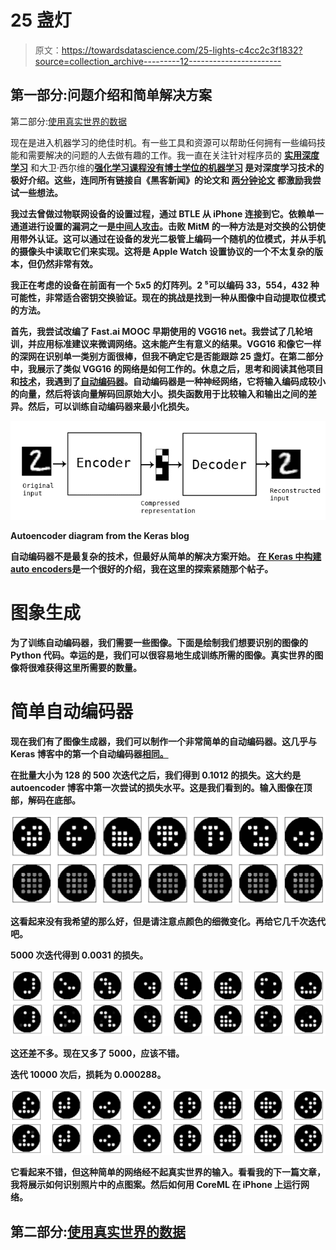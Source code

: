 # 25 盏灯

> 原文：<https://towardsdatascience.com/25-lights-c4cc2c3f1832?source=collection_archive---------12----------------------->

## 第一部分:问题介绍和简单解决方案

第二部分:[使用真实世界的数据](/25-lights-part-ii-e021b66e449b)

现在是进入机器学习的绝佳时机。有一些工具和资源可以帮助任何拥有一些编码技能和需要解决的问题的人去做有趣的工作。我一直在关注针对程序员的 [**实用深度学习**](http://course.fast.ai) 和大卫·西尔维的[**强化学习课程**](https://www.youtube.com/watch?v=2pWv7GOvuf0)**[**没有博士学位的机器学习**](https://www.youtube.com/watch?v=vq2nnJ4g6N0&t=2s) 是对深度学习技术的极好介绍。这些，连同所有链接自《黑客新闻》的论文和 [**两分钟论文**](https://www.youtube.com/user/keeroyz) 都激励我尝试一些想法。**

**我过去曾做过物联网设备的设置过程，通过 BTLE 从 iPhone 连接到它。依赖单一通道进行设置的漏洞之一是[中间人攻击](https://en.wikipedia.org/wiki/Man-in-the-middle_attack)。击败 MitM 的一种方法是对交换的公钥使用带外认证。这可以通过在设备的发光二极管上编码一个随机的位模式，并从手机的摄像头中读取它们来实现。这将是 Apple Watch 设置协议的一个不太复杂的版本，但仍然非常有效。**

**我正在考虑的设备在前面有一个 5x5 的灯阵列。2 ⁵可以编码 33，554，432 种可能性，非常适合密钥交换验证。现在的挑战是找到一种从图像中自动提取位模式的方法。**

**首先，我尝试改编了 Fast.ai MOOC 早期使用的 VGG16 net。我尝试了几轮培训，并应用标准建议来微调网络。这未能产生有意义的结果。VGG16 和像它一样的深网在识别单一类别方面很棒，但我不确定它是否能跟踪 25 盏灯。在第二部分中，我展示了类似 VGG16 的网络是如何工作的。休息之后，思考和阅读其他项目和[技术](https://arxiv.org/pdf/1412.6622.pdf)，我遇到了[自动编码器](https://en.wikipedia.org/wiki/Autoencoder)。自动编码器是一种神经网络，它将输入编码成较小的向量，然后将该向量解码回原始大小。损失函数用于比较输入和输出之间的差异。然后，可以训练自动编码器来最小化损失。**

**![](img/ededcc6856a70afe01efdf81fdefe714.png)**

**Autoencoder diagram from the Keras blog**

**自动编码器不是最复杂的技术，但最好从简单的解决方案开始。 [**在 Keras 中构建 auto encoders**](https://blog.keras.io/building-autoencoders-in-keras.html)**是一个很好的介绍，我在这里的探索紧随那个帖子。****

# ****图象生成****

****为了训练自动编码器，我们需要一些图像。下面是绘制我们想要识别的图像的 Python 代码。幸运的是，我们可以很容易地生成训练所需的图像。真实世界的图像将很难获得这里所需要的数量。****

# ****简单自动编码器****

****现在我们有了图像生成器，我们可以制作一个非常简单的自动编码器。这几乎与 Keras 博客中的第一个自动编码器[相同。](https://blog.keras.io/building-autoencoders-in-keras.html)****

****在批量大小为 128 的 500 次迭代之后，我们得到 0.1012 的损失。这大约是 autoencoder 博客中第一次尝试的损失水平。这是我们看到的。输入图像在顶部，解码在底部。****

****![](img/12836da2bb42c20f0ea89655326a2461.png)****

****这看起来没有我希望的那么好，但是请注意点颜色的细微变化。再给它几千次迭代吧。****

****5000 次迭代得到 0.0031 的损失。****

****![](img/0a19ccc7a5e9c138d536871d73b0796b.png)****

****这还差不多。现在又多了 5000，应该不错。****

****迭代 10000 次后，损耗为 0.000288。****

****![](img/e68e950566bb1f3698044c39977d122b.png)****

****它看起来不错，但这种简单的网络经不起真实世界的输入。看看我的下一篇文章，我将展示如何识别照片中的点图案。然后如何用 CoreML 在 iPhone 上运行网络。****

## ****第二部分:[使用真实世界的数据](/25-lights-part-ii-e021b66e449b)****